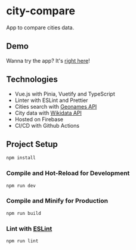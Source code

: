 # city-compare

App to compare cities data.

## Demo
Wanna try the app? It's [right here](https://city-compare-11a11.firebaseapp.com)!

## Technologies
* Vue.js with Pinia, Vuetify and TypeScript
* Linter with ESLint and Prettier
* Cities search with [Geonames API](http://www.geonames.org/export/web-services.html)
* City data with [Wikidata API](https://www.wikidata.org/wiki/Wikidata:SPARQL_query_service)
* Hosted on Firebase
* CI/CD with Github Actions

## Project Setup

```sh
npm install
```

### Compile and Hot-Reload for Development

```sh
npm run dev
```

### Compile and Minify for Production

```sh
npm run build
```

### Lint with [ESLint](https://eslint.org/)

```sh
npm run lint
```
